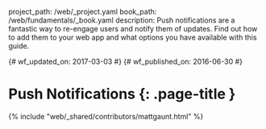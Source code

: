 project_path: /web/_project.yaml
book_path: /web/fundamentals/_book.yaml
description: Push notifications are a fantastic way to re-engage users
and notify them of updates. Find out how to add them to your web app
and what options you have available with this guide.

{# wf_updated_on: 2017-03-03 #}
{# wf_published_on: 2016-06-30 #}

# Push Notifications {: .page-title }

{% include "web/_shared/contributors/mattgaunt.html" %}
